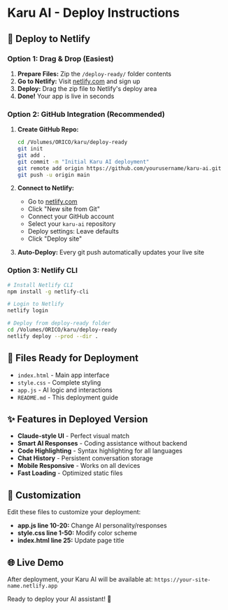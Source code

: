 # Karu AI - Deploy Instructions

## 🚀 Deploy to Netlify

### Option 1: Drag & Drop (Easiest)
1. **Prepare Files:** Zip the `/deploy-ready/` folder contents
2. **Go to Netlify:** Visit [netlify.com](https://netlify.com) and sign up
3. **Deploy:** Drag the zip file to Netlify's deploy area
4. **Done!** Your app is live in seconds

### Option 2: GitHub Integration (Recommended)
1. **Create GitHub Repo:**
   ```bash
   cd /Volumes/ORICO/karu/deploy-ready
   git init
   git add .
   git commit -m "Initial Karu AI deployment"
   git remote add origin https://github.com/yourusername/karu-ai.git
   git push -u origin main
   ```

2. **Connect to Netlify:**
   - Go to [netlify.com](https://netlify.com)
   - Click "New site from Git"
   - Connect your GitHub account
   - Select your `karu-ai` repository
   - Deploy settings: Leave defaults
   - Click "Deploy site"

3. **Auto-Deploy:** Every git push automatically updates your live site

### Option 3: Netlify CLI
```bash
# Install Netlify CLI
npm install -g netlify-cli

# Login to Netlify
netlify login

# Deploy from deploy-ready folder
cd /Volumes/ORICO/karu/deploy-ready
netlify deploy --prod --dir .
```

## 📁 Files Ready for Deployment
- `index.html` - Main app interface
- `style.css` - Complete styling
- `app.js` - AI logic and interactions
- `README.md` - This deployment guide

## ✨ Features in Deployed Version
- **Claude-style UI** - Perfect visual match
- **Smart AI Responses** - Coding assistance without backend
- **Code Highlighting** - Syntax highlighting for all languages
- **Chat History** - Persistent conversation storage
- **Mobile Responsive** - Works on all devices
- **Fast Loading** - Optimized static files

## 🔧 Customization
Edit these files to customize your deployment:
- **app.js line 10-20:** Change AI personality/responses
- **style.css line 1-50:** Modify color scheme
- **index.html line 25:** Update page title

## 🌐 Live Demo
After deployment, your Karu AI will be available at:
`https://your-site-name.netlify.app`

Ready to deploy your AI assistant! 🚀